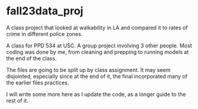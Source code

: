 # fall23data_proj
A class project that looked at walkability in LA and compared it to rates of crime in different police zones. 


A class for PPD 534 at USC. A group project involving 3 other people. Most coding was done by me, from cleaning and prepping to running models at the end of the class. 

The files are going to be split up by class assignment. It may seem disjointed, especially since at the end of it, the final incorporated many of the earlier files practices. 

I will write some more here as I update the code, as a longer guide to the rest of it. 
